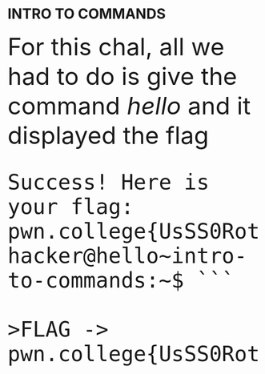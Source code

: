 # INTRO TO COMMANDS 
<font size = "12">For this chal, all we had to do is give the command _hello_ and it displayed the flag 

``` hacker@hello~intro-to-commands:~$ hello
Success! Here is your flag:
pwn.college{UsSS0Rotcbnu6Pm8qg9m0KNrPVL.ddjNyUDL3AjN1czW}
hacker@hello~intro-to-commands:~$ ```

>FLAG -> pwn.college{UsSS0Rotcbnu6Pm8qg9m0KNrPVL.ddjNyUDL3AjN1czW}
